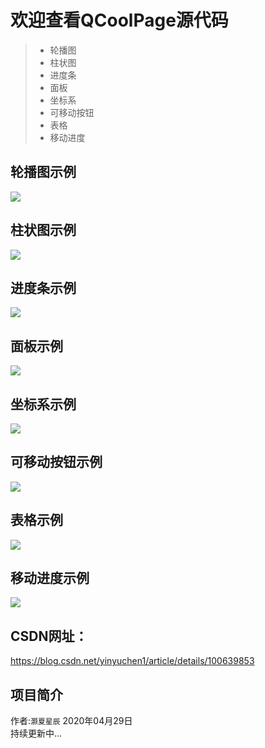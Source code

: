 ﻿  
  
# 欢迎查看QCoolPage源代码  
> * 轮播图
> * 柱状图
> * 进度条
> * 面板
> * 坐标系
> * 可移动按钮
> * 表格
> * 移动进度

## 轮播图示例
![](https://github.com/YYC572652645/QCoolPage/blob/master/mkres/1.png)

## 柱状图示例
![](https://github.com/YYC572652645/QCoolPage/blob/master/mkres/2.png)

## 进度条示例
![](https://github.com/YYC572652645/QCoolPage/blob/master/mkres/3.png)

## 面板示例
![](https://github.com/YYC572652645/QCoolPage/blob/master/mkres/4.png)

## 坐标系示例
![](https://github.com/YYC572652645/QCoolPage/blob/master/mkres/5.png)

## 可移动按钮示例
![](https://github.com/YYC572652645/QCoolPage/blob/master/mkres/6.png)

## 表格示例
![](https://github.com/YYC572652645/QCoolPage/blob/master/mkres/7.png)

## 移动进度示例
![](https://github.com/YYC572652645/QCoolPage/blob/master/mkres/8.png)

## CSDN网址： 
https://blog.csdn.net/yinyuchen1/article/details/100639853

## 项目简介
作者:`灏夏星辰` 
2020年04月29日  
持续更新中...

